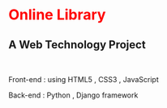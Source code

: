 <h1 style="color:red"> Online Library</h1>
<h2>A Web Technology Project</h2>
 <br>
<p>Front-end : using HTML5 , CSS3 , JavaScript</p>
<p>Back-end  : Python , Django framework</p>
